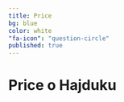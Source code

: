 ```yaml
---
title: Price
bg: blue
color: white
"fa-icon": "question-circle"
published: true
---
```


# **Price o Hajduku**
